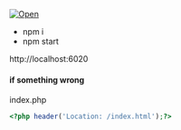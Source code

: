 [![Open](https://www.herokucdn.com/deploy/button.svg)](https://hoxz.herokuapp.com/index.html)

- npm i
- npm start

http://localhost:6020

#### if something wrong
index.php
```php
<?php header('Location: /index.html');?>
```